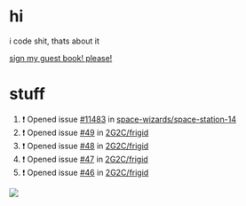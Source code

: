 # hi
i code shit, thats about it

[sign my guest book! please!](https://github.com/Just-a-Unity-Dev/Just-a-Unity-Dev/issues/new?&body=Sign%20my%20guest%20book%20by%20placing%20your%20name%20in%20the%20title,%20how%27d%20you%20get%20to%20this%20page%20and%20why?%20Don%27t%20forget%20you%20have%20an%20entire%20notebook%20in%20your%20hands!)


# stuff
<!--START_SECTION:activity-->
1. ❗️ Opened issue [#11483](https://github.com/space-wizards/space-station-14/issues/11483) in [space-wizards/space-station-14](https://github.com/space-wizards/space-station-14)
2. ❗️ Opened issue [#49](https://github.com/2G2C/frigid/issues/49) in [2G2C/frigid](https://github.com/2G2C/frigid)
3. ❗️ Opened issue [#48](https://github.com/2G2C/frigid/issues/48) in [2G2C/frigid](https://github.com/2G2C/frigid)
4. ❗️ Opened issue [#47](https://github.com/2G2C/frigid/issues/47) in [2G2C/frigid](https://github.com/2G2C/frigid)
5. ❗️ Opened issue [#46](https://github.com/2G2C/frigid/issues/46) in [2G2C/frigid](https://github.com/2G2C/frigid)
<!--END_SECTION:activity-->

![](https://github-profile-summary-cards.vercel.app/api/cards/profile-details?username=Just-a-Unity-Dev&theme=solarized_dark)
